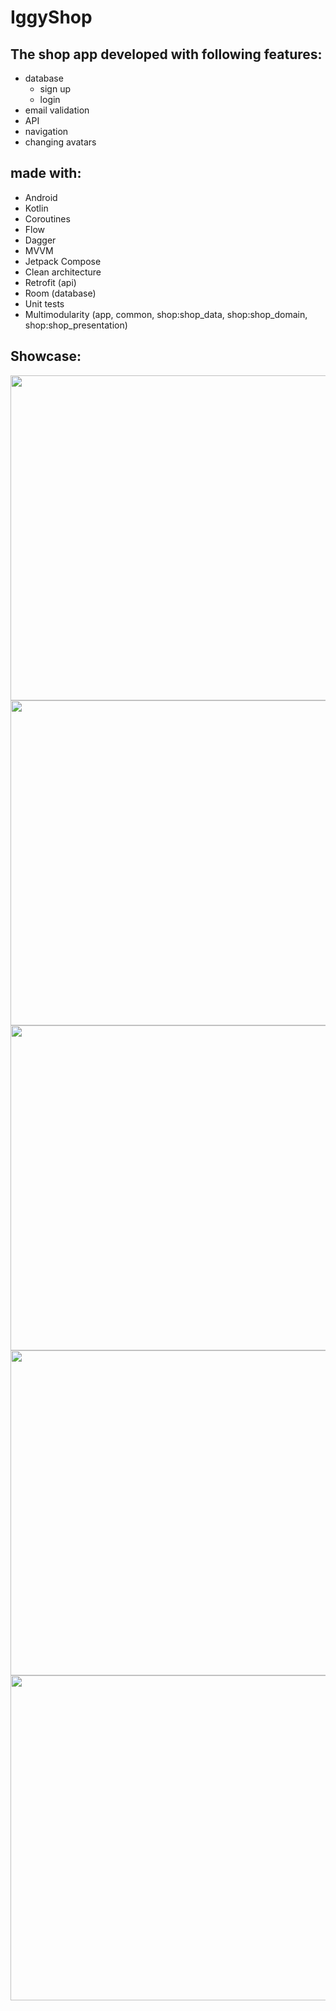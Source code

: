 # IggyShop
## The shop app developed with following features:
- database
  - sign up
  - login
- email validation
- API
- navigation
- changing avatars

## made with:
- Android
- Kotlin
- Coroutines
- Flow
- Dagger
- MVVM
- Jetpack Compose
- Clean architecture
- Retrofit (api)
- Room (database)
- Unit tests
- Multimodularity (app, common, shop:shop_data, shop:shop_domain, shop:shop_presentation)

## Showcase:  

<div style= "text-align: left;"><img src="https://user-images.githubusercontent.com/63263301/224849756-4e8ebf3d-cc27-4dff-9a32-24bee6392ddc.png" height="520"/></div> 
<div style= "text-align: left;"><img src="https://user-images.githubusercontent.com/63263301/224849903-711a2561-102d-4a05-9749-3df2db07ea83.png" height="520"/></div> 
<div style= "text-align: left;"><img src="https://user-images.githubusercontent.com/63263301/224849833-3e4f47fe-071b-4ee9-af6d-0cd2f307a0cc.png" height="520"/></div> 
<div style= "text-align: left;"><img src="https://user-images.githubusercontent.com/63263301/224849857-8d6c19f0-7463-4fc0-a372-9e1a97996f61.png" height="520"/></div> 
<div style= "text-align: left;"><img src="https://user-images.githubusercontent.com/63263301/224850019-c9667681-606d-47c6-871f-5bae8b4ebf5b.png" height="520"/></div> 
